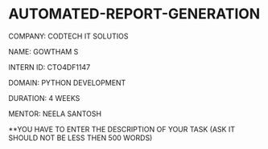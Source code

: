 # AUTOMATED-REPORT-GENERATION
COMPANY: CODTECH IT SOLUTIOS

NAME: GOWTHAM S

INTERN ID: CTO4DF1147

DOMAIN: PYTHON DEVELOPMENT

DURATION: 4 WEEKS

MENTOR: NEELA SANTOSH

**YOU HAVE TO ENTER THE DESCRIPTION OF YOUR TASK (ASK IT SHOULD NOT BE LESS THEN 500 WORDS)
